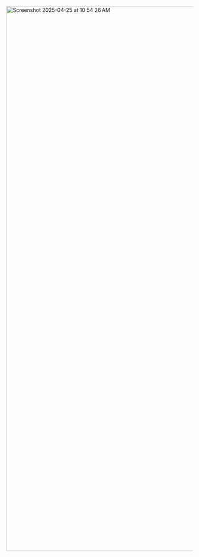 <img width="1470" alt="Screenshot 2025-04-25 at 10 54 26 AM" src="https://github.com/user-attachments/assets/a5a8a350-84b8-4e79-95da-b3ff357411c3" />
